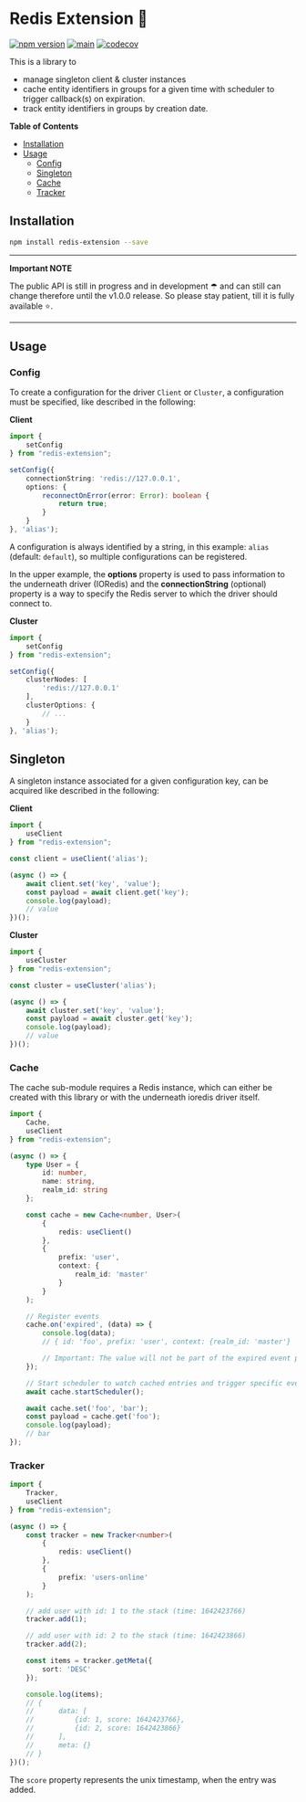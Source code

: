 # Redis Extension 🍬

[![npm version](https://badge.fury.io/js/redis-extension.svg)](https://badge.fury.io/js/redis-extension)
[![main](https://github.com/tada5hi/redis-extension/actions/workflows/main.yml/badge.svg)](https://github.com/tada5hi/redis-extension/actions/workflows/main.yml)
[![codecov](https://codecov.io/gh/tada5hi/redis-extension/branch/master/graph/badge.svg?token=0VL41WO0CG)](https://codecov.io/gh/tada5hi/redis-extension)

This is a library to
- manage singleton client & cluster instances
- cache entity identifiers in groups for a given time with scheduler to trigger callback(s) on expiration.
- track entity identifiers in groups by creation date.

**Table of Contents**

- [Installation](#installation)
- [Usage](#usage)
  - [Config](#config)
  - [Singleton](#singleton)
  - [Cache](#cache)
  - [Tracker](#tracker)

## Installation

```bash
npm install redis-extension --save
```

---
**Important NOTE**

The public API is still in progress and in development ☂ and can still can change therefore until the v1.0.0 release.
So please stay patient, till it is fully available ⭐.

---

## Usage

### Config

To create a configuration for the driver `Client` or `Cluster`, a configuration must be specified,
like described in the following:

**Client**

```typescript
import {
    setConfig
} from "redis-extension";

setConfig({
    connectionString: 'redis://127.0.0.1',
    options: {
        reconnectOnError(error: Error): boolean {
            return true;
        }
    }
}, 'alias');
```

A configuration is always identified by a string, in this example: `alias` (default: `default`),
so multiple configurations can be registered.

In the upper example, the **options** property is used to pass information to the underneath driver (IORedis) and the **connectionString** (optional) property is a way
to specify the Redis server to which the driver should connect to.

**Cluster**

```typescript
import {
    setConfig
} from "redis-extension";

setConfig({
    clusterNodes: [
        'redis://127.0.0.1'
    ],
    clusterOptions: {
        // ...
    }
}, 'alias');
```

## Singleton

A singleton instance associated for a given configuration key,
can be acquired like described in the following:

**Client**
```typescript
import {
    useClient
} from "redis-extension";

const client = useClient('alias');

(async () => {
    await client.set('key', 'value');
    const payload = await client.get('key');
    console.log(payload);
    // value
})();
```

**Cluster**
```typescript
import {
    useCluster
} from "redis-extension";

const cluster = useCluster('alias');

(async () => {
    await cluster.set('key', 'value');
    const payload = await cluster.get('key');
    console.log(payload);
    // value
})();
```

### Cache

The cache sub-module requires a Redis instance,
which can either be created with this library or with the underneath ioredis driver itself.

```typescript
import {
    Cache,
    useClient
} from "redis-extension";

(async () => {
    type User = {
        id: number,
        name: string,
        realm_id: string
    };

    const cache = new Cache<number, User>(
        {
            redis: useClient()
        },
        {
            prefix: 'user',
            context: {
                realm_id: 'master'
            }
        }
    );

    // Register events
    cache.on('expired', (data) => {
        console.log(data);
        // { id: 'foo', prefix: 'user', context: {realm_id: 'master'}

        // Important: The value will not be part of the expired event payload!
    });

    // Start scheduler to watch cached entries and trigger specific events.
    await cache.startScheduler();

    await cache.set('foo', 'bar');
    const payload = cache.get('foo');
    console.log(payload);
    // bar
});
```

### Tracker

```typescript
import {
    Tracker,
    useClient
} from "redis-extension";

(async () => {
    const tracker = new Tracker<number>(
        {
            redis: useClient()
        },
        {
            prefix: 'users-online'
        }
    );

    // add user with id: 1 to the stack (time: 1642423766)
    tracker.add(1);

    // add user with id: 2 to the stack (time: 1642423866)
    tracker.add(2);

    const items = tracker.getMeta({
        sort: 'DESC'
    });

    console.log(items);
    // {
    //      data: [
    //          {id: 1, score: 1642423766},
    //          {id: 2, score: 1642423866}
    //      ],
    //      meta: {}
    // }
})();

```

The `score` property represents the unix timestamp, when the entry was added.

